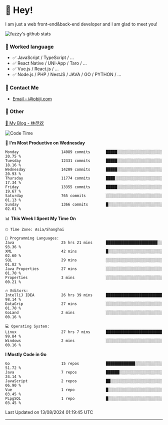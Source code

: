 # 👋 Hey!

I am just a web front-end&back-end developer and I am glad to meet you!

![fuzzy's github stats](https://github-readme-stats.vercel.app/api?username=JaydenForYou&&show_icons=true&&title_color=1abc9c&&icon_color=1abc9c)


### 📝 Worked language

- ✅ JavaScript / TypeScript / ...
- ✅ React Native / UNI-App / Taro / ...
- ✅ Vue.js / React.js / ...
- ✅ Node.js / PHP / NestJS / JAVA / GO / PYTHON / ...

### 📮 Contact Me

- [Email - i#iobiji.com](mailto:i@iobiji.com)


### 🤪 Other

[📌 My Blog - 林尽欢](https://iobiji.com)

<!--START_SECTION:waka-->
![Code Time](http://img.shields.io/badge/Code%20Time-933%20hrs%2040%20mins-blue)

📅 **I'm Most Productive on Wednesday** 

```text
Monday                   14089 commits       █████░░░░░░░░░░░░░░░░░░░░   20.75 % 
Tuesday                  12331 commits       █████░░░░░░░░░░░░░░░░░░░░   18.16 % 
Wednesday                14209 commits       █████░░░░░░░░░░░░░░░░░░░░   20.93 % 
Thursday                 11774 commits       ████░░░░░░░░░░░░░░░░░░░░░   17.34 % 
Friday                   13355 commits       █████░░░░░░░░░░░░░░░░░░░░   19.67 % 
Saturday                 765 commits         ░░░░░░░░░░░░░░░░░░░░░░░░░   01.13 % 
Sunday                   1366 commits        █░░░░░░░░░░░░░░░░░░░░░░░░   02.01 % 
```


📊 **This Week I Spent My Time On** 

```text
🕑︎ Time Zone: Asia/Shanghai

💬 Programming Languages: 
Java                     25 hrs 21 mins      ███████████████████████░░   93.36 % 
XML                      42 mins             █░░░░░░░░░░░░░░░░░░░░░░░░   02.60 % 
SQL                      29 mins             ░░░░░░░░░░░░░░░░░░░░░░░░░   01.82 % 
Java Properties          27 mins             ░░░░░░░░░░░░░░░░░░░░░░░░░   01.70 % 
Properties               3 mins              ░░░░░░░░░░░░░░░░░░░░░░░░░   00.21 % 

🔥 Editors: 
IntelliJ IDEA            26 hrs 39 mins      █████████████████████████   98.14 % 
DataGrip                 27 mins             ░░░░░░░░░░░░░░░░░░░░░░░░░   01.70 % 
GoLand                   2 mins              ░░░░░░░░░░░░░░░░░░░░░░░░░   00.16 % 

💻 Operating System: 
Linux                    27 hrs 7 mins       █████████████████████████   99.84 % 
Windows                  2 mins              ░░░░░░░░░░░░░░░░░░░░░░░░░   00.16 % 
```

**I Mostly Code in Go** 

```text
Go                       15 repos            █████████████░░░░░░░░░░░░   51.72 % 
Java                     7 repos             ██████░░░░░░░░░░░░░░░░░░░   24.14 % 
JavaScript               2 repos             ██░░░░░░░░░░░░░░░░░░░░░░░   06.90 % 
Vue                      1 repo              █░░░░░░░░░░░░░░░░░░░░░░░░   03.45 % 
PLpgSQL                  1 repo              █░░░░░░░░░░░░░░░░░░░░░░░░   03.45 % 
```




 Last Updated on 13/08/2024 01:19:45 UTC
<!--END_SECTION:waka-->
---
